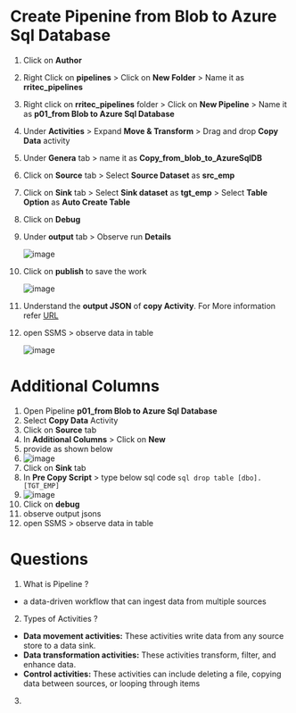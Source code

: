 # Create Pipenine from Blob to Azure Sql Database

  1. Click on **Author**
  1. Right Click on **pipelines** > Click on **New Folder** > Name it as **rritec_pipelines**
  1. Right click on **rritec_pipelines** folder > Click on **New Pipeline** > Name it as **p01_from Blob to Azure Sql Database**
  1. Under **Activities** > Expand **Move & Transform** > Drag and drop **Copy Data** activity
  1. Under **Genera** tab > name it as **Copy_from_blob_to_AzureSqlDB**
  1. Click on **Source** tab > Select **Source Dataset** as **src_emp**
  1. Click on **Sink** tab > Select **Sink dataset** as **tgt_emp** > Select **Table Option** as **Auto Create Table**
  1. Click on **Debug**
  1. Under **output** tab > Observe run **Details**

     ![image](https://user-images.githubusercontent.com/20516321/209774609-19490338-3be6-4f65-8a4e-bc762b3a7dc0.png)

  1. Click on **publish** to save the work

     ![image](https://user-images.githubusercontent.com/20516321/209419233-cd322af4-fb3e-4b62-9713-228462d1bbe8.png)

  1. Understand the **output JSON** of **copy Activity**. For More information refer [URL](https://learn.microsoft.com/en-us/azure/data-factory/copy-activity-monitoring?tabs=data-factory#monitor-programmatically) 
  1. open SSMS > observe data in table

     ![image](https://user-images.githubusercontent.com/20516321/209419293-07193ab6-aa37-49d6-bd60-ef786cbcc0ab.png)

# Additional Columns

1. Open Pipeline **p01_from Blob to Azure Sql Database**
1. Select **Copy Data** Activity
1. Click on **Source** tab 
1. In **Additional Columns**  > Click on **New**
1. provide as shown below
2. ![image](https://user-images.githubusercontent.com/20516321/209504074-83671970-e0cd-4a35-a09e-73a7b2e85ec6.png)
1. Click on **Sink** tab
1. In **Pre Copy Script** > type below sql code
            ``` sql
            drop table [dbo].[TGT_EMP]
            ```
1. ![image](https://user-images.githubusercontent.com/20516321/209504332-94e596eb-5636-4627-b45a-b06c12efb274.png)
2. Click on **debug**
3. observe output jsons
4. open SSMS > observe data in table

# Questions
1. What is Pipeline ?
  - a data-driven workflow that can ingest data from multiple sources
2. Types of Activities ?
  - **Data movement activities:** These activities write data from any source store to a data sink.
  - **Data transformation activities:** These activities transform, filter, and enhance data.
  - **Control activities:** These activities can include deleting a file, copying data between sources, or looping through items
3. 
